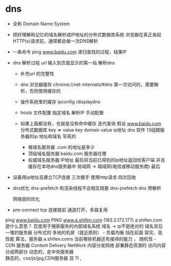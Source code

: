 # dns

- 全称 Domain Name System
- 把好理解和记忆的域名解析成IP地址的分布式数据库系统
    浏览器在真正发起HTTP(s)请求前，通常都会做一次DNS解析
- 一条命令
    ping www.baidu.com 递归查找的过程，结果IP

- dns 解析过程
    url 输入到页面显示的第一站
    解析dns
    - 补充url 的完整性
    - dns 浏览器缓存
        chrome://net-internals/#dns
        第一次访问的，需要解析，否则使用缓存的
    - 操作系统里的缓存
        ipconfig /displaydns
    - hosts 文件配置
        指定域名 解析IP 手动配置

    - 如果上面都没有，也就是没有命中缓存
        迭代查询
        假设 www.baidu.com
        分布式数据库 key => value key domain value ip地址
        dns 软件 13组跟服务器的ip 地址和域名
        写死的
        
        - 根域名服务器
            .com 的地址是多少
        - 顶级域名服务器
            baidu.com 服务器在哪
        - 权威域名服务器
            IP地址 
        最后将当前已得到的Ip地址返回给客户端 并且缓存在本地dns服务器中
        局域网 -> 城域网(电信或移动服务商) 
        最后
- 设备用ip地址去建立TCP连接 三次握手 使用http请求 四次回收 

- dns优化
    dns-prefetch 和渲染线程不会相互阻塞
    dns-prefetch dns 预解析 
    <link type="dns-prefetch" href="//g.alicdn.com">
    网络层的优化
- pre-connect
    tcp 连接提前 通道打开，多路复用
    <link data-n-head="ssr" rel="preconnect" href="//unpkg.byted-static.com/" crossorigin="anonymous">
ping www.baidu.com
PING www.a.shifen.com (183.2.172.177)
    a.shifen.com是什么意思？ 
    百度用于搜索服务的内部域名系统
    域名 -> ip不是绝对的
    域名背后 一堆的服务器 分布式的 多地的机房（就近原则）
    - 负载均衡
        挡在前面 
        容灾、高性能
        算法，服务器 a.shifen.coms
        当前哪些机器还有接待的能力 ， 随机性
    - CDN 服务器
        Content Delivery NetWork
        内容分发网络
        部署静态资源的 
        访问内容分成两部分 
        动态的，走中央服务器    
        静态的，css/js/jpg,CDN服务器
          双 11 ,  
    
    
    
